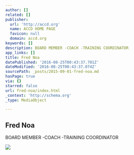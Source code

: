 ```yaml
---
author: []
related: []
publisher:
  url: 'http://accd.org'
  name: ACCD HOME PAGE
  favicon: null
  domain: accd.org
keywords: []
description: BOARD MEMBER -COACH -TRAINING COORDINATOR
app_links: []
title: Fred Noa
datePublished: '2016-08-25T00:43:37.701Z'
dateModified: '2016-08-25T00:43:37.074Z'
sourcePath: _posts/2015-09-01-fred-noa.md
hasPage: true
via: {}
starred: false
url: fred-noa/index.html
_context: 'http://schema.org'
_type: MediaObject

---
```

<article style=""><h1>Fred Noa</h1><p>BOARD MEMBER -COACH -TRAINING COORDINATOR</p><img src="http://accd.org/wp-content/uploads/2012/02/Screen-Shot-2012-01-31-at-7.32.40-PM.png" /></article>